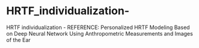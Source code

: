 # HRTF_individualization-
HRTF individualization - REFERENCE: Personalized HRTF Modeling Based on Deep Neural Network Using Anthropometric Measurements and Images of the Ear
